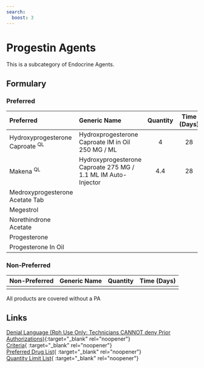 ```yaml
---
search:
  boost: 3
---
```


# Progestin Agents

This is a subcategory of Endocrine Agents.

## Formulary

### Preferred

| Preferred                              | Generic Name                                                  | Quantity | Time (Days) |
| :----------------------------------------- | :------------------------------------------------------------ | :------: | :---------: |
| Hydroxyprogesterone Caproate <sup>QL</sup> | Hydroxprogesterone Caproate IM in Oil 250 MG / ML             |    4     |     28      |
| Makena <sup>QL</sup>                       | Hydroxyprogesterone Caproate 275 MG / 1.1 ML IM Auto-Injector |   4.4    |     28      |
| Medroxyprogesterone Acetate Tab            |                                                               |          |             |
| Megestrol                                  |                                                               |          |             |
| Norethindrone Acetate                      |                                                               |          |             |
| Progesterone                               |                                                               |          |             |
| Progesterone In Oil                        |                                                               |          |             |

### Non-Preferred

| Non-Preferred | Generic Name | Quantity | Time (Days) |
| :------------ | :----------- | :------: | :---------: |
|               |              |          |             |

All products are covered without a PA

## Links

[Denial Language (Rph Use Only: Technicians CANNOT deny Prior Authorizations)](https://mygainwell-my.sharepoint.com.mcas.ms/:w:/r/personal/rachel_carpenter_gainwelltechnologies_com/_layouts/15/Doc.aspx?sourcedoc=%7BCD777F63-7F18-4713-8D6A-B043BEE631F5%7D&file=Denial%20Language%20Updated%2009112023.docx&action=embedview&mobileredirect=true&wdStartOn=52&cid=f4472ece-6d4f-4694-b0c5-c150a2f53fea){:target="_blank" rel="noopener"} </br>
[Criteria](https://medicaid.ohio.gov/static/PHM/drug-coverage/20231001+UPDL+Criteria+_v2.FINAL.pdf#page=62){ :target="_blank" rel="noopener"} </br>
[Preferred Drug List](https://medicaid.ohio.gov/static/PHM/drug-coverage/20231001_UPDL_V2.FINAL.hyperlinks_added.pdf#page=22){ :target="_blank" rel="noopener"} </br>
[Quantity Limit List](https://pharmacy.medicaid.ohio.gov/sites/default/files/20230101_Ohio_Medicaid_Quantity_Document_APPROVED.pdf){ :target="_blank" rel="noopener"}
